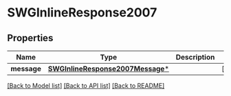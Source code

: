 # SWGInlineResponse2007

## Properties
Name | Type | Description | Notes
------------ | ------------- | ------------- | -------------
**message** | [**SWGInlineResponse2007Message***](SWGInlineResponse2007Message.md) |  | [optional] 

[[Back to Model list]](../README.md#documentation-for-models) [[Back to API list]](../README.md#documentation-for-api-endpoints) [[Back to README]](../README.md)


